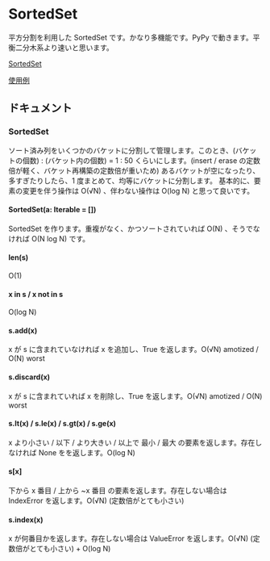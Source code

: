 # SortedSet

平方分割を利用した SortedSet です。かなり多機能です。PyPy で動きます。平衡二分木系より速いと思います。

[SortedSet](SortedSet.py)  

[使用例](example)  

## ドキュメント

### SortedSet

ソート済み列をいくつかのバケットに分割して管理します。このとき、(バケットの個数) : (バケット内の個数) = 1 : 50 くらいにします。(insert / erase の定数倍が軽く、バケット再構築の定数倍が重いため)
あるバケットが空になったり、多すぎたりしたら、1 度まとめて、均等にバケットに分割します。
基本的に、要素の変更を伴う操作は O(√N) 、伴わない操作は O(log N) と思って良いです。

#### SortedSet(a: Iterable = [])

SortedSet を作ります。重複がなく、かつソートされていれば O(N) 、そうでなければ O(N log N) です。

#### len(s)

O(1)

#### x in s / x not in s

O(log N)

#### s.add(x)

x が s に含まれていなければ x を追加し、True を返します。O(√N) amotized / O(N) worst

#### s.discard(x)

x が s に含まれていれば x を削除し、True を返します。O(√N) amotized / O(N) worst

#### s.lt(x) / s.le(x) / s.gt(x) / s.ge(x)

x より小さい / 以下 / より大きい / 以上で 最小 / 最大 の要素を返します。存在しなければ None をを返します。O(log N)

#### s[x]

下から x 番目 / 上から ~x 番目 の要素を返します。存在しない場合は IndexError を返します。O(√N) (定数倍がとても小さい)

#### s.index(x)

x が何番目かを返します。存在しない場合は ValueError を返します。O(√N) (定数倍がとても小さい) + O(log N)

